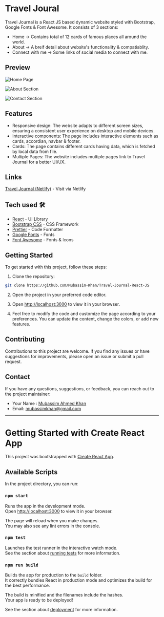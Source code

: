 # Travel Joural 

Travel Journal is a React JS based dynamic website styled with Bootstrap, Google Fonts & Font Awesome. It consists of 3 sections:
- Home -> Contains total of 12 cards of famous places all around the world.
- About -> A breif detail about website's functionality & compatiablity.
- Connect with me -> Some links of social media to connect with me. 

## Preview
<!-- Home -->

![Home Page]()

<!-- About -->

![About Section]()

<!-- Contact -->

![Contact Section]()

## Features

- Responsive design: The website adapts to different screen sizes, ensuring a consistent user experience on desktop and mobile devices.
- Interactive components: The page includes interactive elements such as cards, accordian, navbar & footer.
- Cards: The page contains different cards having data, which is fetched by local data from file.
- Multiple Pages: The website includes multiple pages link to Travel Journal for a better UI/UX.

## Links

[Travel Journal (Netlify)](https://m-travel-journal.netlify.app/) - Visit via Netlify

## Tech used 🛠️

- [React](https://reactjs.org/) - UI Library
- [Bootstrap CSS](https://getbootstrap.com/) - CSS Framework
- [Prettier](https://prettier.io/) - Code Formatter
- [Google Fonts](https://fonts.google.com/) - Fonts
- [Font Awesome](https://fontawesome.com/) - Fonts & Icons

## Getting Started

To get started with this project, follow these steps:

1. Clone the repository:

```bash
git clone https://github.com/Mubassim-Khan/Travel-Journal-React-JS
```

2. Open the project in your preferred code editor.

3. Open [http://localhost:3000](http://localhost:3000) to view it in your browser.

4. Feel free to modify the code and customize the page according to your preferences. You can update the content, change the colors, or add new features.

## Contributing

Contributions to this project are welcome. If you find any issues or have suggestions for improvements, please open an issue or submit a pull request.

## Contact

If you have any questions, suggestions, or feedback, you can reach out to the project maintainer:

- Your Name : [Mubassim Ahmed Khan](https://www.linkedin.com/in/mubassim-ahmed-khan-8b835025a/)
- Email: [mubassimkhan@gmail.com](mailto:mubassimkhan@gmail.com)

---
<!------->


# Getting Started with Create React App

This project was bootstrapped with [Create React App](https://github.com/facebook/create-react-app).

## Available Scripts

In the project directory, you can run:

### `npm start`

Runs the app in the development mode.\
Open [http://localhost:3000](http://localhost:3000) to view it in your browser.

The page will reload when you make changes.\
You may also see any lint errors in the console.

### `npm test`

Launches the test runner in the interactive watch mode.\
See the section about [running tests](https://facebook.github.io/create-react-app/docs/running-tests) for more information.

### `npm run build`

Builds the app for production to the `build` folder.\
It correctly bundles React in production mode and optimizes the build for the best performance.

The build is minified and the filenames include the hashes.\
Your app is ready to be deployed!

See the section about [deployment](https://facebook.github.io/create-react-app/docs/deployment) for more information.
